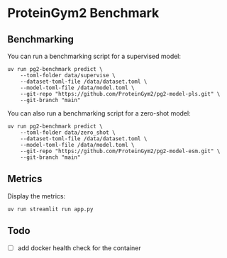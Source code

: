 # ProteinGym2 Benchmark

## Benchmarking

You can run a benchmarking script for a supervised model:
```
uv run pg2-benchmark predict \
    --toml-folder data/supervise \
    --dataset-toml-file /data/dataset.toml \
    --model-toml-file /data/model.toml \
    --git-repo "https://github.com/ProteinGym2/pg2-model-pls.git" \
    --git-branch "main"
```

You can also run a benchmarking script for a zero-shot model:
```
uv run pg2-benchmark predict \
    --toml-folder data/zero_shot \
    --dataset-toml-file /data/dataset.toml \
    --model-toml-file /data/model.toml \
    --git-repo "https://github.com/ProteinGym2/pg2-model-esm.git" \
    --git-branch "main"
```

## Metrics

Display the metrics:
```
uv run streamlit run app.py
```

## Todo

- [ ] add docker health check for the container
